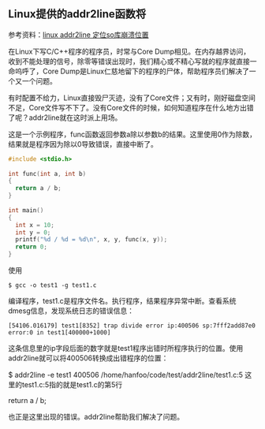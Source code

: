 ## Linux提供的addr2line函数将

参考资料：[linux addr2line 定位so库崩溃位置](https://www.cnblogs.com/zl1991/p/5893329.html)

在Linux下写C/C++程序的程序员，时常与Core Dump相见。在内存越界访问，收到不能处理的信号，除零等错误出现时，我们精心或不精心写就的程序就直接一命呜呼了，Core Dump是Linux仁慈地留下的程序的尸体，帮助程序员们解决了一个又一个问题。

有时配置不给力，Linux直接毁尸灭迹，没有了Core文件；又有时，刚好磁盘空间不足，Core文件写不下了。没有Core文件的时候，如何知道程序在什么地方出错了呢？addr2line就在这时派上用场。

这是一个示例程序，func函数返回参数a除以参数b的结果。这里使用0作为除数，结果就是程序因为除以0导致错误，直接中断了。

 
```c
#include <stdio.h>  
  
int func(int a, int b)  
{  
  return a / b;  
}  
  
int main()  
{  
  int x = 10;  
  int y = 0;  
  printf("%d / %d = %d\n", x, y, func(x, y));  
  return 0;  
}  
```

使用

```shell
$ gcc -o test1 -g test1.c
```

编译程序，test1.c是程序文件名。执行程序，结果程序异常中断。查看系统dmesg信息，发现系统日志的错误信息：

```shell
[54106.016179] test1[8352] trap divide error ip:400506 sp:7fff2add87e0 error:0 in test1[400000+1000]
```

这条信息里的ip字段后面的数字就是test1程序出错时所程序执行的位置。使用addr2line就可以将400506转换成出错程序的位置：

$ addr2line -e test1 400506
/home/hanfoo/code/test/addr2line/test1.c:5
这里的test1.c:5指的就是test1.c的第5行

return a / b;  

也正是这里出现的错误。addr2line帮助我们解决了问题。